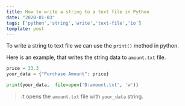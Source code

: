 ```yaml
---
title: How to write a string to a text file in Python
date: "2020-01-03"
tags: ['python','string','write','text-file','io']
template: post
---
```


To write a string to text file we can use the `print()` method in python.

Here is an example, that writes the string data to `amount.txt` file.

```python
price = 33.3
your_data = {"Purchase Amount": price}

print(your_data,  file=open('D:amount.txt', 'w'))
```

>It opens the `amount.txt` file with `your_data` string.